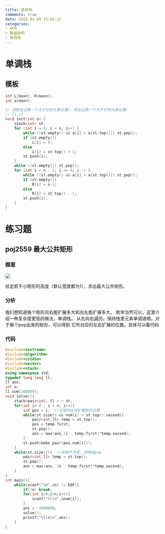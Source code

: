 ```yaml
---
title: 单调栈
comments: true
date: 2018-03-09 15:02:11
categories:
- ACM
- 数据结构
- 单调栈
---
```


# 单调栈

## 模板
```cpp
int L[maxn], R[maxn];
int a[maxn];

// 找到左边第一个大于它的元素位置l，和右边第一个大于它的元素位置r 
// [l,r]
void init(int n) {
    stack<int> st;
    for (int i = 0; i < n; i++) {
        while (!st.empty() && a[i] > a[st.top()]) st.pop();
        if (st.empty())
            L[i] = 0;
        else
            L[i] = st.top() + 1;
        st.push(i);
    }
    while (!st.empty()) st.pop();
    for (int i = n - 1; i >= 0; i--) {
        while (!st.empty() && a[i] > a[st.top()]) st.pop();
        if (st.empty())
            R[i] = n-1;
        else
            R[i] = st.top() - 1;
        st.push(i);
    }
}
```

<!--more-->

# 练习题
## poj2559 最大公共矩形
### 题意
![](https://odzkskevi.qnssl.com/45660aba95464e61adfbbcc7cea2c44c?v=1498986166)

给定若干小矩形的高度（默认宽度都为1），求出最大公共矩形。
### 分析
我们想知道每个矩形向右能扩展多大和向左能扩展多大。
枚举当然可以，这里介绍一种复杂度更低的做法，单调栈。
从左向右遍历。保持栈里元素单调递增。对于每个pop出来的矩形，可以得到
它所对应的左右扩展的位置。具体可以看代码
### 代码
```cpp
#include<iostream>
#include<algorithm>
#include<cstdio>
#include<vector>
#include<stack>
using namespace std;
typedef long long ll;
ll ans;
int n;
ll num[100005];
void solve(){
    stack<pair<int, ll > > st;
    for(int i= 0 ; i < n; i++){
        int pos = i;  //记录向左可扩展到的位置
        while(st.size() && num[i] < st.top().second){
            pair<int,ll> temp = st.top();
            pos = temp.first;
            st.pop();
            ans = max(ans,(i - temp.first)*temp.second);
        }
        st.push(make_pair(pos,num[i]));
    }
    while(st.size()){  //若栈不为空，则继续pop
        pair<int,ll> temp = st.top();
        st.pop();
        ans = max(ans, (n - temp.first)*temp.second);
    }
}
int main(){
    while(scanf("%d",&n) != EOF){
        if(!n) break;
        for(int i=0;i<n;i++){
            scanf("%lld",&num[i]);
        }
        ans = -1000000;
        solve();
        printf("%lld\n",ans);
    }
}
```
